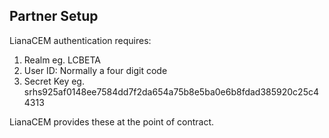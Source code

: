 
<section class="setup partner" markdown="1">

## Partner Setup

<div class="section-content" markdown="1">

LianaCEM authentication requires:

1. Realm eg. LCBETA
2. User ID: Normally a four digit code
3. Secret Key eg. srhs925af0148ee7584dd7f2da654a75b8e5ba0e6b8fdad385920c25c44313

LianaCEM provides these at the point of contract.

</div>

</section>

